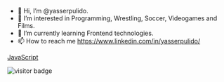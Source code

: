 - 👋 Hi, I’m @yasserpulido.
- 👀 I’m interested in Programming, Wrestling, Soccer, Videogames and Films.
- 🌱 I’m currently learning Frontend technologies.
- 📫 How to reach me https://www.linkedin.com/in/yasserpulido/

[JavaScript](https://img.shields.io/badge/javascript-%23323330.svg?style=for-the-badge&logo=javascript&logoColor=%23F7DF1E)

![visitor badge](https://visitor-badge.glitch.me/badge?page_id=yasserpulido.visitor-badge)

<!---
yasserpulido/yasserpulido is a ✨ special ✨ repository because its `README.md` (this file) appears on your GitHub profile.
You can click the Preview link to take a look at your changes.
--->

